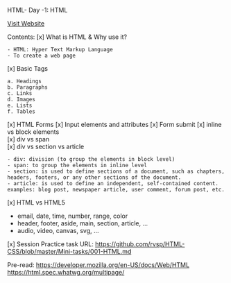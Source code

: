 HTML- Day -1: HTML

[Visit Website](./day8/frontend/src/index.html)

Contents:
[x] What is HTML & Why use it?

    - HTML: Hyper Text Markup Language
    - To create a web page

[x] Basic Tags

    a. Headings
    b. Paragraphs
    c. Links
    d. Images
    e. Lists
    f. Tables

[x] HTML Forms
[x] Input elements and attributes
[x] Form submit
[x] inline vs block elements  
[x] div vs span  
[x] div vs section vs article

    - div: division (to group the elements in block level)
    - span: to group the elements in inline level
    - section: is used to define sections of a document, such as chapters, headers, footers, or any other sections of the document.
    - article: is used to define an independent, self-contained content. examples: blog post, newspaper article, user comment, forum post, etc.

[x] HTML vs HTML5

- email, date, time, number, range, color
- header, footer, aside, main, section, article, ...
- audio, video, canvas, svg, ...

[x] Session Practice task URL:
https://github.com/rvsp/HTML-CSS/blob/master/Mini-tasks/001-HTML.md

Pre-read:
https://developer.mozilla.org/en-US/docs/Web/HTML
https://html.spec.whatwg.org/multipage/
